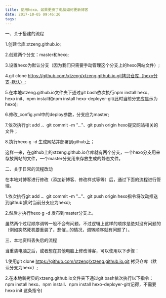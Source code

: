 ```yaml
---
title: 使用hexo，如果更换了电脑如何更新博客
date: 2017-10-05 09:46:26
tags:
---
```


一、关于搭建的流程

1.创建仓库:xtzeng.github.io;

2.创建两个分支：master和hexo;

3.设置hexo为默认分支（因为我们只需要手动管理这个分支上的hexo网站文件）;

4.git clone https://github.com/xtzeng/xtzeng.github.io.git拷贝仓库（hexo分支-默认）;

5.在本地xtzeng.github.io文件夹下通过git bash依次执行npm install hexo、hexo init、npm install和npm install hexo-deployer-git(此时当前分支应显示为hexo);

6.修改_config.yml中的deploy参数，分支应为master;

7.依次执行git add .、git commit -m "..."、git push origin hexo提交网站相关的文件；

8.执行hexo g -d 生成网站并部署到github上；

这样一来，在github上的xtzeng.github.io仓库就有两个分支，一个hexo分支用来存放网站的文件，一个master分支用来存放生成的静态文件。

二、关于日常的流程改动

在本地对博客进行修改（添加新博客、修改样式等等）后，通过下面的流程进行管理。

1.依次执行git add .、git commit -m "..."、git push origin hexo指令将改动推送到github(此时当前分支应为hexo);

2.然后才执行hexo g -d 发布到master分支上。

虽然两个过程顺序调转一般不会有问题，不过逻辑上这样的顺序是绝对没有问题的（例如突然死机要重装了，悲催...的情况，调转顺序就有问题了）。

三、本地资料丢失后的流程

当重装电脑之后，或者想在其他电脑上修改博客，可以使用以下步骤：

1.使用git clone https://github.com/xtzeng/xtzeng.github.io.git 拷贝仓库（默认分支为hexo）;

2.在本地新拷贝的xtzeng.github.io文件夹下通过git bash依次执行以下指令：npm install hexo、npm install、npm install hexo-deployer-git(记得，不需要hexo init 这条指令)


